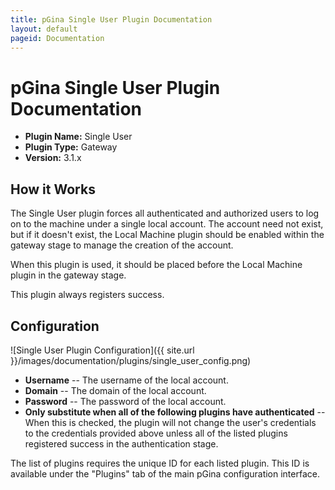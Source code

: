 ```yaml
---
title: pGina Single User Plugin Documentation
layout: default
pageid: Documentation
---
```


pGina Single User Plugin Documentation
===================

* **Plugin Name:** Single User
* **Plugin Type:** Gateway
* **Version:** 3.1.x

How it Works
--------------------

The Single User plugin forces all authenticated and authorized users to log on to the machine
under a single local account.  The account need not exist, but if it doesn't exist,
the Local Machine plugin should be enabled within the gateway stage to manage the creation
of the account.

When this plugin is used, it should be placed before the Local Machine plugin in the gateway
stage.

This plugin always registers success.

Configuration
----------------------

![Single User Plugin Configuration]({{ site.url }}/images/documentation/plugins/single_user_config.png)

* **Username** -- The username of the local account.
* **Domain** -- The domain of the local account.
* **Password** -- The password of the local account.
* **Only substitute when all of the following plugins have authenticated** -- When this is checked,
the plugin will not change the user's credentials to the credentials provided above unless
all of the listed plugins registered success in the authentication stage.

The list of plugins requires the unique ID for each listed plugin.  This ID is available 
under the "Plugins" tab of the main pGina configuration interface.

